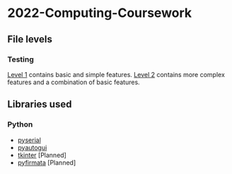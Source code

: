 # 2022-Computing-Coursework

## File levels
### Testing
[Level 1](https://github.com/Shanjiith-Pranov/2022-Computing-Coursework/tree/main/Testing/Level%201) contains basic and simple features. [Level 2](https://github.com/Shanjiith-Pranov/2022-Computing-Coursework/tree/main/Testing/Level%202) contains more complex features and a combination of basic features.

## Libraries used
### Python
- [pyserial](https://github.com/pyserial/pyserial)
- [pyautogui](https://github.com/asweigart/pyautogui)
- [tkinter](https://docs.python.org/3/library/tk.html) [Planned]
- [pyfirmata](https://github.com/tino/pyFirmata) [Planned]
